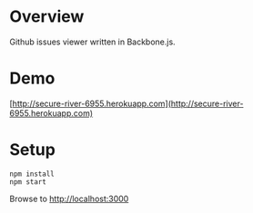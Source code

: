 # Overview

Github issues viewer written in Backbone.js.

# Demo

[http://secure-river-6955.herokuapp.com](http://secure-river-6955.herokuapp.com)

# Setup

```
npm install
npm start
```

Browse to [http://localhost:3000](http://localhost:3000)